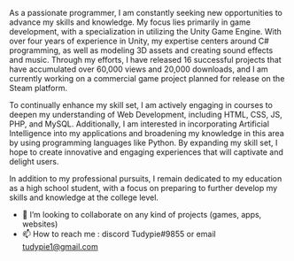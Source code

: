 As a passionate programmer, I am constantly seeking new opportunities to advance my skills and knowledge. My focus lies primarily in game development, with a specialization in utilizing the Unity Game Engine. With over four years of experience in Unity, my expertise centers around C# programming, as well as modeling 3D assets and creating sound effects and music. Through my efforts, I have released 16 successful projects that have accumulated over 60,000 views and 20,000 downloads, and I am currently working on a commercial game project planned for release on the Steam platform.

To continually enhance my skill set, I am actively engaging in courses to deepen my understanding of Web Development, including HTML, CSS, JS, PHP, and MySQL. Additionally, I am interested in incorporating Artificial Intelligence into my applications and broadening my knowledge in this area by using programming languages like Python. By expanding my skill set, I hope to create innovative and engaging experiences that will captivate and delight users.

In addition to my professional pursuits, I remain dedicated to my education as a high school student, with a focus on preparing to further develop my skills and knowledge at the college level.

- 💞️ I’m looking to collaborate on any kind of projects (games, apps, websites)
- 📫 How to reach me : discord Tudypie#9855 or email tudypie1@gmail.com

